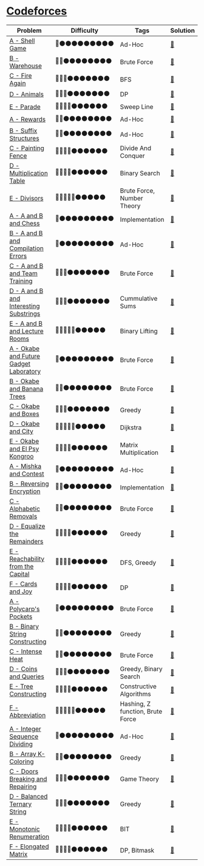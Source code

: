 # [Codeforces](https://codeforces.com/)

Problem | Difficulty | Tags | Solution
------- | ------- | ------- | -------
[A - Shell Game](https://codeforces.com/contest/35/problem/A) | :red_circle::black_circle::black_circle::black_circle::black_circle::black_circle::black_circle::black_circle::black_circle::black_circle: | Ad-Hoc | [:link:](https://github.com/TISparta/online-judge-solutions/blob/master/Codeforces/Beta-Round-035-Div2/A.cpp)
[B - Warehouse](https://codeforces.com/contest/35/problem/B) | :red_circle::red_circle::black_circle::black_circle::black_circle::black_circle::black_circle::black_circle::black_circle::black_circle: | Brute Force | [:link:](https://github.com/TISparta/online-judge-solutions/blob/master/Codeforces/Beta-Round-035-Div2/B.cpp)
[C - Fire Again](https://codeforces.com/contest/35/problem/C) | :red_circle::red_circle::red_circle::black_circle::black_circle::black_circle::black_circle::black_circle::black_circle::black_circle: | BFS | [:link:](https://github.com/TISparta/online-judge-solutions/blob/master/Codeforces/Beta-Round-035-Div2/C.cpp)
[D - Animals](https://codeforces.com/contest/35/problem/D) | :red_circle::red_circle::red_circle::black_circle::black_circle::black_circle::black_circle::black_circle::black_circle::black_circle: | DP | [:link:](https://github.com/TISparta/online-judge-solutions/blob/master/Codeforces/Beta-Round-035-Div2/D.cpp)
[E - Parade](https://codeforces.com/contest/35/problem/E) | :red_circle::red_circle::red_circle::red_circle::black_circle::black_circle::black_circle::black_circle::black_circle::black_circle: | Sweep Line | [:link:](https://github.com/TISparta/online-judge-solutions/blob/master/Codeforces/Beta-Round-035-Div2/E.cpp)
[A - Rewards](https://codeforces.com/contest/448/problem/A) | :red_circle::red_circle::black_circle::black_circle::black_circle::black_circle::black_circle::black_circle::black_circle::black_circle: | Ad-Hoc | [:link:](https://github.com/TISparta/online-judge-solutions/blob/master/Codeforces/Round-256-Div2/A.cpp)
[B - Suffix Structures](https://codeforces.com/contest/448/problem/B) | :red_circle::red_circle::black_circle::black_circle::black_circle::black_circle::black_circle::black_circle::black_circle::black_circle: | Ad-Hoc | [:link:](https://github.com/TISparta/online-judge-solutions/blob/master/Codeforces/Round-256-Div2/B.cpp)
[C - Painting Fence](https://codeforces.com/contest/448/problem/C) | :red_circle::red_circle::red_circle::red_circle::black_circle::black_circle::black_circle::black_circle::black_circle::black_circle: | Divide And Conquer | [:link:](https://github.com/TISparta/online-judge-solutions/blob/master/Codeforces/Round-256-Div2/C.cpp)
[D - Multiplication Table](https://codeforces.com/contest/448/problem/D) | :red_circle::red_circle::red_circle::red_circle::black_circle::black_circle::black_circle::black_circle::black_circle::black_circle: | Binary Search | [:link:](https://github.com/TISparta/online-judge-solutions/blob/master/Codeforces/Round-256-Div2/D.cpp)
[E - Divisors](https://codeforces.com/contest/448/problem/E) | :red_circle::red_circle::red_circle::red_circle::red_circle::black_circle::black_circle::black_circle::black_circle::black_circle: | Brute Force, Number Theory | [:link:](https://github.com/TISparta/online-judge-solutions/blob/master/Codeforces/Round-256-Div2/E.cpp)
[A - A and B and Chess](https://codeforces.com/contest/519/problem/A) | :red_circle::black_circle::black_circle::black_circle::black_circle::black_circle::black_circle::black_circle::black_circle::black_circle: | Implementation | [:link:](https://github.com/TISparta/online-judge-solutions/blob/master/Codeforces/Round-294-Div2/A.cpp)
[B - A and B and Compilation Errors](https://codeforces.com/contest/519/problem/B) | :red_circle::black_circle::black_circle::black_circle::black_circle::black_circle::black_circle::black_circle::black_circle::black_circle: | Ad-Hoc | [:link:](https://github.com/TISparta/online-judge-solutions/blob/master/Codeforces/Round-294-Div2/B.cpp)
[C - A and B and Team Training](https://codeforces.com/contest/519/problem/C) | :red_circle::red_circle::red_circle::black_circle::black_circle::black_circle::black_circle::black_circle::black_circle::black_circle: | Brute Force | [:link:](https://github.com/TISparta/online-judge-solutions/blob/master/Codeforces/Round-294-Div2/C.cpp)
[D - A and B and Interesting Substrings](https://codeforces.com/contest/519/problem/D) | :red_circle::red_circle::red_circle::black_circle::black_circle::black_circle::black_circle::black_circle::black_circle::black_circle: | Cummulative Sums | [:link:](https://github.com/TISparta/online-judge-solutions/blob/master/Codeforces/Round-294-Div2/D.cpp)
[E - A and B and Lecture Rooms](https://codeforces.com/contest/519/problem/E) | :red_circle::red_circle::red_circle::red_circle::red_circle::black_circle::black_circle::black_circle::black_circle::black_circle: | Binary Lifting | [:link:](https://github.com/TISparta/online-judge-solutions/blob/master/Codeforces/Round-294-Div2/E.cpp)
[A - Okabe and Future Gadget Laboratory](https://codeforces.com/contest/821/problem/A) | :red_circle::black_circle::black_circle::black_circle::black_circle::black_circle::black_circle::black_circle::black_circle::black_circle: | Brute Force | [:link:](https://github.com/TISparta/online-judge-solutions/blob/master/Codeforces/Round-420-Div2/A.cpp)
[B - Okabe and Banana Trees](https://codeforces.com/contest/821/problem/B) | :red_circle::red_circle::black_circle::black_circle::black_circle::black_circle::black_circle::black_circle::black_circle::black_circle: | Brute Force | [:link:](https://github.com/TISparta/online-judge-solutions/blob/master/Codeforces/Round-420-Div2/B.cpp)
[C - Okabe and Boxes](https://codeforces.com/contest/821/problem/C) | :red_circle::red_circle::red_circle::black_circle::black_circle::black_circle::black_circle::black_circle::black_circle::black_circle: | Greedy | [:link:](https://github.com/TISparta/online-judge-solutions/blob/master/Codeforces/Round-420-Div2/C.cpp)
[D - Okabe and City](https://codeforces.com/contest/821/problem/D) | :red_circle::red_circle::red_circle::red_circle::red_circle::black_circle::black_circle::black_circle::black_circle::black_circle: | Dijkstra | [:link:](https://github.com/TISparta/online-judge-solutions/blob/master/Codeforces/Round-420-Div2/D.cpp)
[E - Okabe and El Psy Kongroo](https://codeforces.com/contest/821/problem/E) | :red_circle::red_circle::red_circle::red_circle::black_circle::black_circle::black_circle::black_circle::black_circle::black_circle: | Matrix Multiplication | [:link:](https://github.com/TISparta/online-judge-solutions/blob/master/Codeforces/Round-420-Div2/E.cpp)
[A - Mishka and Contest](https://codeforces.com/contest/999/problem/A) | :red_circle::black_circle::black_circle::black_circle::black_circle::black_circle::black_circle::black_circle::black_circle::black_circle: | Ad-Hoc | [:link:](https://github.com/TISparta/online-judge-solutions/blob/master/Codeforces/Round-490-Div3/A.cpp)
[B - Reversing Encryption](https://codeforces.com/contest/999/problem/B) | :red_circle::red_circle::black_circle::black_circle::black_circle::black_circle::black_circle::black_circle::black_circle::black_circle: | Implementation | [:link:](https://github.com/TISparta/online-judge-solutions/blob/master/Codeforces/Round-490-Div3/B.cpp)
[C - Alphabetic Removals](https://codeforces.com/contest/999/problem/C) | :red_circle::red_circle::black_circle::black_circle::black_circle::black_circle::black_circle::black_circle::black_circle::black_circle: | Brute Force | [:link:](https://github.com/TISparta/online-judge-solutions/blob/master/Codeforces/Round-490-Div3/C.cpp)
[D - Equalize the Remainders](https://codeforces.com/contest/999/problem/D) | :red_circle::red_circle::red_circle::red_circle::black_circle::black_circle::black_circle::black_circle::black_circle::black_circle: | Greedy | [:link:](https://github.com/TISparta/online-judge-solutions/blob/master/Codeforces/Round-490-Div3/D.cpp)
[E - Reachability from the Capital](https://codeforces.com/contest/999/problem/E) | :red_circle::red_circle::red_circle::red_circle::black_circle::black_circle::black_circle::black_circle::black_circle::black_circle: | DFS, Greedy | [:link:](https://github.com/TISparta/online-judge-solutions/blob/master/Codeforces/Round-490-Div3/E.cpp)
[F - Cards and Joy](https://codeforces.com/contest/999/problem/F) | :red_circle::red_circle::red_circle::red_circle::black_circle::black_circle::black_circle::black_circle::black_circle::black_circle: | DP | [:link:](https://github.com/TISparta/online-judge-solutions/blob/master/Codeforces/Round-490-Div3/F.cpp)
[A - Polycarp's Pockets](https://codeforces.com/contest/1003/problem/A) | :red_circle::black_circle::black_circle::black_circle::black_circle::black_circle::black_circle::black_circle::black_circle::black_circle: | Brute Force | [:link:](https://github.com/TISparta/online-judge-solutions/blob/master/Codeforces/Round-494-Div3/A.cpp)
[B - Binary String Constructing](https://codeforces.com/contest/1003/problem/B) | :red_circle::red_circle::black_circle::black_circle::black_circle::black_circle::black_circle::black_circle::black_circle::black_circle: | Greedy | [:link:](https://github.com/TISparta/online-judge-solutions/blob/master/Codeforces/Round-494-Div3/B.cpp)
[C - Intense Heat](https://codeforces.com/contest/1003/problem/C) | :red_circle::red_circle::black_circle::black_circle::black_circle::black_circle::black_circle::black_circle::black_circle::black_circle: | Brute Force | [:link:](https://github.com/TISparta/online-judge-solutions/blob/master/Codeforces/Round-494-Div3/C.cpp)
[D - Coins and Queries](https://codeforces.com/contest/1003/problem/D) | :red_circle::red_circle::red_circle::black_circle::black_circle::black_circle::black_circle::black_circle::black_circle::black_circle: | Greedy, Binary Search | [:link:](https://github.com/TISparta/online-judge-solutions/blob/master/Codeforces/Round-494-Div3/D.cpp)
[E - Tree Constructing](https://codeforces.com/contest/1003/problem/E) | :red_circle::red_circle::red_circle::red_circle::black_circle::black_circle::black_circle::black_circle::black_circle::black_circle: | Constructive Algorithms | [:link:](https://github.com/TISparta/online-judge-solutions/blob/master/Codeforces/Round-494-Div3/E.cpp)
[F - Abbreviation](https://codeforces.com/contest/1003/problem/F) | :red_circle::red_circle::red_circle::red_circle::red_circle::black_circle::black_circle::black_circle::black_circle::black_circle: | Hashing, Z function, Brute Force | [:link:](https://github.com/TISparta/online-judge-solutions/blob/master/Codeforces/Round-494-Div3/F.cpp)
[A - Integer Sequence Dividing](https://codeforces.com/contest/1102/problem/A) | :red_circle::black_circle::black_circle::black_circle::black_circle::black_circle::black_circle::black_circle::black_circle::black_circle: | Ad-Hoc | [:link:](https://github.com/TISparta/online-judge-solutions/blob/master/Codeforces/Round-531-Div3/A.cpp)
[B - Array K-Coloring](https://codeforces.com/contest/1102/problem/B) | :red_circle::red_circle::black_circle::black_circle::black_circle::black_circle::black_circle::black_circle::black_circle::black_circle: | Greedy | [:link:](https://github.com/TISparta/online-judge-solutions/blob/master/Codeforces/Round-531-Div3/B.cpp)
[C - Doors Breaking and Repairing](https://codeforces.com/contest/1102/problem/C) | :red_circle::red_circle::red_circle::black_circle::black_circle::black_circle::black_circle::black_circle::black_circle::black_circle: | Game Theory | [:link:](https://github.com/TISparta/online-judge-solutions/blob/master/Codeforces/Round-531-Div3/C.cpp)
[D - Balanced Ternary String](https://codeforces.com/contest/1102/problem/D) | :red_circle::red_circle::red_circle::black_circle::black_circle::black_circle::black_circle::black_circle::black_circle::black_circle: | Greedy | [:link:](https://github.com/TISparta/online-judge-solutions/blob/master/Codeforces/Round-531-Div3/D.cpp)
[E - Monotonic Renumeration](https://codeforces.com/contest/1102/problem/E) | :red_circle::red_circle::red_circle::red_circle::black_circle::black_circle::black_circle::black_circle::black_circle::black_circle: | BIT | [:link:](https://github.com/TISparta/online-judge-solutions/blob/master/Codeforces/Round-531-Div3/E.cpp)
[F - Elongated Matrix](https://codeforces.com/contest/1102/problem/F) | :red_circle::red_circle::red_circle::red_circle::black_circle::black_circle::black_circle::black_circle::black_circle::black_circle: | DP, Bitmask | [:link:](https://github.com/TISparta/online-judge-solutions/blob/master/Codeforces/Round-531-Div3/F.cpp)